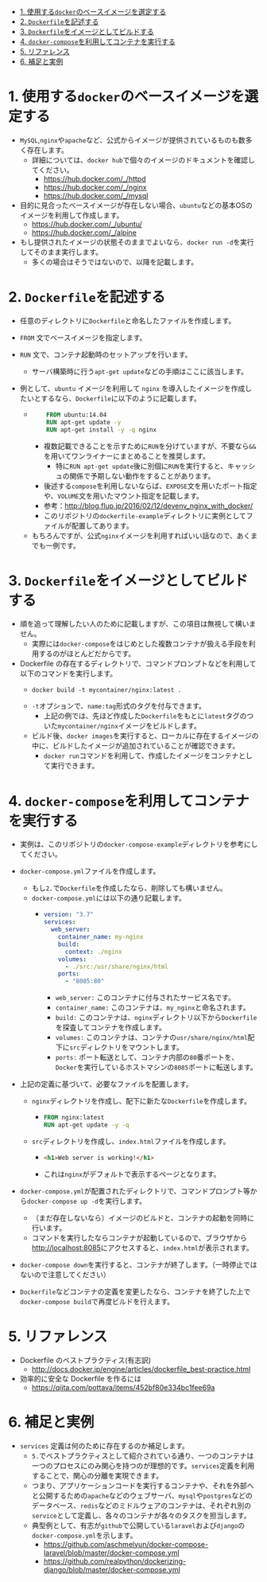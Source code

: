 - [1. 使用する`docker`のベースイメージを選定する](#1-%e4%bd%bf%e7%94%a8%e3%81%99%e3%82%8bdocker%e3%81%ae%e3%83%99%e3%83%bc%e3%82%b9%e3%82%a4%e3%83%a1%e3%83%bc%e3%82%b8%e3%82%92%e9%81%b8%e5%ae%9a%e3%81%99%e3%82%8b)
- [2. `Dockerfile`を記述する](#2-dockerfile%e3%82%92%e8%a8%98%e8%bf%b0%e3%81%99%e3%82%8b)
- [3. `Dockerfile`をイメージとしてビルドする](#3-dockerfile%e3%82%92%e3%82%a4%e3%83%a1%e3%83%bc%e3%82%b8%e3%81%a8%e3%81%97%e3%81%a6%e3%83%93%e3%83%ab%e3%83%89%e3%81%99%e3%82%8b)
- [4. `docker-compose`を利用してコンテナを実行する](#4-docker-compose%e3%82%92%e5%88%a9%e7%94%a8%e3%81%97%e3%81%a6%e3%82%b3%e3%83%b3%e3%83%86%e3%83%8a%e3%82%92%e5%ae%9f%e8%a1%8c%e3%81%99%e3%82%8b)
- [5. リファレンス](#5-%e3%83%aa%e3%83%95%e3%82%a1%e3%83%ac%e3%83%b3%e3%82%b9)
- [6. 補足と実例](#6-%e8%a3%9c%e8%b6%b3%e3%81%a8%e5%ae%9f%e4%be%8b)

# 1. 使用する`docker`のベースイメージを選定する

- `MySQL`,`nginx`や`apache`など、公式からイメージが提供されているものも数多く存在します。
  - 詳細については、`docker hub`で個々のイメージのドキュメントを確認してください。
    - https://hub.docker.com/_/httpd
    - https://hub.docker.com/_/nginx
    - https://hub.docker.com/_/mysql
- 目的に見合ったベースイメージが存在しない場合、`ubuntu`などの基本OSのイメージを利用して作成します。
  - https://hub.docker.com/_/ubuntu/
  - https://hub.docker.com/_/alpine
- もし提供されたイメージの状態そのままでよいなら、`docker run -d`を実行してそのまま実行します。
  - 多くの場合はそうではないので、以降を記載します。

# 2. `Dockerfile`を記述する

- 任意のディレクトリに`Dockerfile`と命名したファイルを作成します。
- `FROM` 文でベースイメージを指定します。
- `RUN` 文で、コンテナ起動時のセットアップを行います。
  - サーバ構築時に行う`apt-get update`などの手順はここに該当します。
- 例として、`ubuntu` イメージを利用して `nginx` を導入したイメージを作成したいとするなら、`Dockerfile`に以下のように記載します。

  - ```dockerfile
        FROM ubuntu:14.04
        RUN apt-get update -y
        RUN apt-get install -y -q nginx
    ```
    - 複数記載できることを示すために`RUN`を分けていますが、不要なら`&&`を用いてワンライナーにまとめることを推奨します。
      - 特に`RUN apt-get update`後に別個に`RUN`を実行すると、キャッシュの関係で予期しない動作をすることがあります。
    - 後述する`compose`を利用しないならば、`EXPOSE`文を用いたポート指定や、`VOLUME`文を用いたマウント指定を記載します。
    - 参考：http://blog.flup.jp/2016/02/12/devenv_nginx_with_docker/
    - このリポジトリの`dockerfile-example`ディレクトリに実例としてファイルが配置してあります。
  - もちろんですが、公式`nginx`イメージを利用すればいい話なので、あくまでも一例です。

# 3. `Dockerfile`をイメージとしてビルドする

- 順を追って理解したい人のために記載しますが、この項目は無視して構いません。
  - 実際には`docker-compose`をはじめとした複数コンテナが扱える手段を利用するのがほとんどだからです。
- Dockerfile の存在するディレクトリで、コマンドプロンプトなどを利用して以下のコマンドを実行します。
  - ```
    docker build -t mycontainer/nginx:latest .
    ```
  - `-t`オプションで、`name:tag`形式のタグを付与できます。
    - 上記の例では、先ほど作成した`Dockerfile`をもとに`latest`タグのついた`mycontainer/nginx`イメージをビルドします。
  - ビルド後、`docker images`を実行すると、ローカルに存在するイメージの中に、ビルドしたイメージが追加されていることが確認できます。
    - `docker run`コマンドを利用して、作成したイメージをコンテナとして実行できます。

# 4. `docker-compose`を利用してコンテナを実行する

- 実例は、このリポジトリの`docker-compose-example`ディレクトリを参考にしてください。
- `docker-compose.yml`ファイルを作成します。
  - もし`2.`で`Dockerfile`を作成したなら、削除しても構いません。
  - `docker-compose.yml`には以下の通り記載します。
    - ```yaml
      version: "3.7"
      services:
        web_server:
          container_name: my-nginx
          build:
            context: ./nginx
          volumes:
            - ./src:/usr/share/nginx/html
          ports:
            - "8085:80"
      ```
      - `web_server:` このコンテナに付与されたサービス名です。
      - `container_name:` このコンテナは、`my_nginx`と命名されます。
      - `build:` このコンテナは、`nginx`ディレクトリ以下から`Dockerfile`を探査してコンテナを作成します。
      - `volumes:` このコンテナは、コンテナの`usr/share/nginx/html`配下に`src`ディレクトリをマウントします。
      - `ports:` ポート転送として、コンテナ内部の`80`番ポートを、`Docker`を実行しているホストマシンの`8085`ポートに転送します。
- 上記の定義に基づいて、必要なファイルを配置します。

  - `nginx`ディレクトリを作成し、配下に新たな`Dockerfile`を作成します。

    - ```dockerfile
      FROM nginx:latest
      RUN apt-get update -y -q
      ```

  - `src`ディレクトリを作成し、`index.html`ファイルを作成します。
    - ```html
      <h1>Web server is working!</h1>
      ```
    - これは`nginx`がデフォルトで表示するページとなります。

- `docker-compose.yml`が配置されたディレクトリで、コマンドプロンプト等から`docker-compose up -d`を実行します。
  - （まだ存在しないなら）イメージのビルドと、コンテナの起動を同時に行います。
  - コマンドを実行したならコンテナが起動しているので、ブラウザから[http://localhost:8085](http://localhost:8085)にアクセスすると、`index.html`が表示されます。
- `docker-compose down`を実行すると、コンテナが終了します。（一時停止ではないので注意してください）
- `Dockerfile`などコンテナの定義を変更したなら、コンテナを終了した上で`docker-compose build`で再度ビルドを行えます。

# 5. リファレンス

- Dockerfile のベストプラクティス(有志訳)
  - http://docs.docker.jp/engine/articles/dockerfile_best-practice.html
- 効率的に安全な Dockerfile を作るには
  - https://qiita.com/pottava/items/452bf80e334bc1fee69a

# 6. 補足と実例

- `services` 定義は何のために存在するのか補足します。
  - `5.`でベストプラクティスとして紹介されている通り、一つのコンテナは一つのプロセスにのみ関心を持つのが理想的です。`services`定義を利用することで、関心の分離を実現できます。
  - つまり、アプリケーションコードを実行するコンテナや、それを外部へと公開するための`apache`などのウェブサーバ、`mysql`や`postgres`などのデータベース、`redis`などのミドルウェアのコンテナは、それぞれ別の`service`として定義し、各々のコンテナが各々のタスクを担当します。
  - 典型例として、有志が`github`で公開している`laravel`および`django`の`docker-compose.yml`を示します。
    - https://github.com/aschmelyun/docker-compose-laravel/blob/master/docker-compose.yml
    - https://github.com/realpython/dockerizing-django/blob/master/docker-compose.yml
